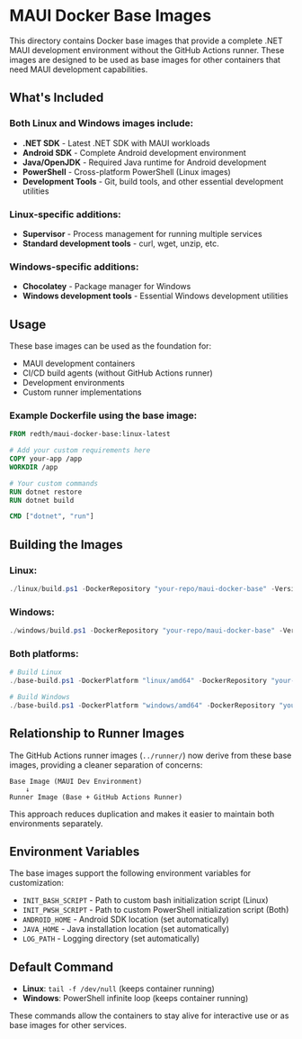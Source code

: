 # MAUI Docker Base Images

This directory contains Docker base images that provide a complete .NET MAUI development environment without the GitHub Actions runner. These images are designed to be used as base images for other containers that need MAUI development capabilities.

## What's Included

### Both Linux and Windows images include:
- **.NET SDK** - Latest .NET SDK with MAUI workloads
- **Android SDK** - Complete Android development environment
- **Java/OpenJDK** - Required Java runtime for Android development
- **PowerShell** - Cross-platform PowerShell (Linux images)
- **Development Tools** - Git, build tools, and other essential development utilities

### Linux-specific additions:
- **Supervisor** - Process management for running multiple services
- **Standard development tools** - curl, wget, unzip, etc.

### Windows-specific additions:
- **Chocolatey** - Package manager for Windows
- **Windows development tools** - Essential Windows development utilities

## Usage

These base images can be used as the foundation for:
- MAUI development containers
- CI/CD build agents (without GitHub Actions runner)
- Development environments
- Custom runner implementations

### Example Dockerfile using the base image:

```dockerfile
FROM redth/maui-docker-base:linux-latest

# Add your custom requirements here
COPY your-app /app
WORKDIR /app

# Your custom commands
RUN dotnet restore
RUN dotnet build

CMD ["dotnet", "run"]
```

## Building the Images

### Linux:
```powershell
./linux/build.ps1 -DockerRepository "your-repo/maui-docker-base" -Version "your-tag"
```

### Windows:
```powershell
./windows/build.ps1 -DockerRepository "your-repo/maui-docker-base" -Version "your-tag"
```

### Both platforms:
```powershell
# Build Linux
./base-build.ps1 -DockerPlatform "linux/amd64" -DockerRepository "your-repo/maui-docker-base"

# Build Windows  
./base-build.ps1 -DockerPlatform "windows/amd64" -DockerRepository "your-repo/maui-docker-base"
```

## Relationship to Runner Images

The GitHub Actions runner images (`../runner/`) now derive from these base images, providing a cleaner separation of concerns:

```
Base Image (MAUI Dev Environment) 
    ↓
Runner Image (Base + GitHub Actions Runner)
```

This approach reduces duplication and makes it easier to maintain both environments separately.

## Environment Variables

The base images support the following environment variables for customization:

- `INIT_BASH_SCRIPT` - Path to custom bash initialization script (Linux)
- `INIT_PWSH_SCRIPT` - Path to custom PowerShell initialization script (Both)
- `ANDROID_HOME` - Android SDK location (set automatically)
- `JAVA_HOME` - Java installation location (set automatically)
- `LOG_PATH` - Logging directory (set automatically)

## Default Command

- **Linux**: `tail -f /dev/null` (keeps container running)
- **Windows**: PowerShell infinite loop (keeps container running)

These commands allow the containers to stay alive for interactive use or as base images for other services.
